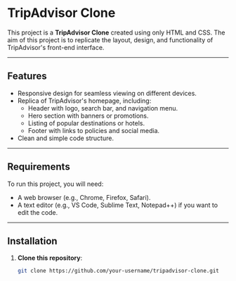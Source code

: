# TripAdvisor Clone

This project is a **TripAdvisor Clone** created using only HTML and CSS. The aim of this project is to replicate the layout, design, and functionality of TripAdvisor's front-end interface.

---

## Features

- Responsive design for seamless viewing on different devices.
- Replica of TripAdvisor's homepage, including:
  - Header with logo, search bar, and navigation menu.
  - Hero section with banners or promotions.
  - Listing of popular destinations or hotels.
  - Footer with links to policies and social media.
- Clean and simple code structure.

---

## Requirements

To run this project, you will need:

- A web browser (e.g., Chrome, Firefox, Safari).
- A text editor (e.g., VS Code, Sublime Text, Notepad++) if you want to edit the code.

---

## Installation

1. **Clone this repository**:
   ```bash
   git clone https://github.com/your-username/tripadvisor-clone.git
